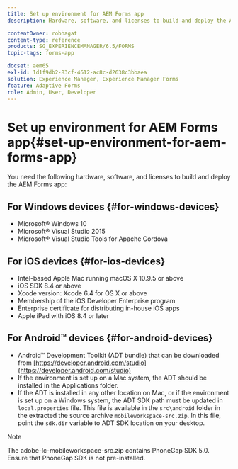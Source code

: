 ```yaml
---
title: Set up environment for AEM Forms app
description: Hardware, software, and licenses to build and deploy the AEM Forms app.

contentOwner: robhagat
content-type: reference
products: SG_EXPERIENCEMANAGER/6.5/FORMS
topic-tags: forms-app

docset: aem65
exl-id: 1d1f9db2-83cf-4612-ac8c-d2638c3bbaea
solution: Experience Manager, Experience Manager Forms
feature: Adaptive Forms
role: Admin, User, Developer
---
```

# Set up environment for AEM Forms app{#set-up-environment-for-aem-forms-app}

You need the following hardware, software, and licenses to build and deploy the AEM Forms app:

## For Windows devices {#for-windows-devices}

* Microsoft&reg; Windows 10
* Microsoft&reg; Visual Studio 2015
* Microsoft&reg; Visual Studio Tools for Apache Cordova

## For iOS devices {#for-ios-devices}

* Intel-based Apple Mac running macOS X 10.9.5 or above
* iOS SDK 8.4 or above
* Xcode version: Xcode 6.4 for OS X or above
* Membership of the iOS Developer Enterprise program
* Enterprise certificate for distributing in-house iOS apps
* Apple iPad with iOS 8.4 or later

## For Android&trade; devices {#for-android-devices}

* Android&trade; Development Toolkit (ADT bundle) that can be downloaded from [https://developer.android.com/studio](https://developer.android.com/studio)
* If the environment is set up on a Mac system, the ADT should be installed in the Applications folder.
* If the ADT is installed in any other location on Mac, or if the environment is set up on a Windows system, the ADT SDK path must be updated in `local.properties` file. This file is available in the `src\android` folder in the extracted the source archive `mobileworkspace-src.zip`. In this file, point the `sdk.dir` variable to ADT SDK location on your desktop.

>[!NOTE]
>
>The adobe-lc-mobileworkspace-src.zip contains PhoneGap SDK 5.0. Ensure that PhoneGap SDK is not pre-installed.
